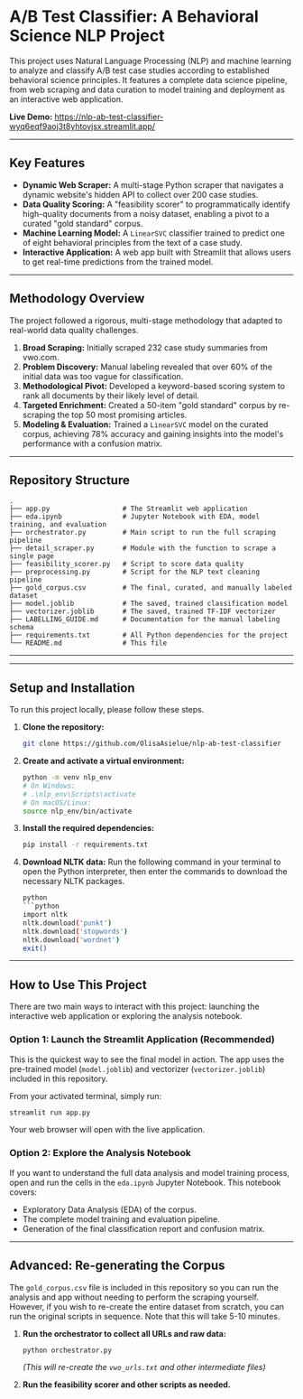 # A/B Test Classifier: A Behavioral Science NLP Project

This project uses Natural Language Processing (NLP) and machine learning to analyze and classify A/B test case studies according to established behavioral science principles. It features a complete data science pipeline, from web scraping and data curation to model training and deployment as an interactive web application.

**Live Demo:** https://nlp-ab-test-classifier-wyq6eqf9aoj3t8yhtovjsx.streamlit.app/

---

## Key Features

* **Dynamic Web Scraper:** A multi-stage Python scraper that navigates a dynamic website's hidden API to collect over 200 case studies.
* **Data Quality Scoring:** A "feasibility scorer" to programmatically identify high-quality documents from a noisy dataset, enabling a pivot to a curated "gold standard" corpus.
* **Machine Learning Model:** A `LinearSVC` classifier trained to predict one of eight behavioral principles from the text of a case study.
* **Interactive Application:** A web app built with Streamlit that allows users to get real-time predictions from the trained model.

---

## Methodology Overview

The project followed a rigorous, multi-stage methodology that adapted to real-world data quality challenges.

1.  **Broad Scraping:** Initially scraped 232 case study summaries from vwo.com.
2.  **Problem Discovery:** Manual labeling revealed that over 60% of the initial data was too vague for classification.
3.  **Methodological Pivot:** Developed a keyword-based scoring system to rank all documents by their likely level of detail.
4.  **Targeted Enrichment:** Created a 50-item "gold standard" corpus by re-scraping the top 50 most promising articles.
5.  **Modeling & Evaluation:** Trained a `LinearSVC` model on the curated corpus, achieving 78% accuracy and gaining insights into the model's performance with a confusion matrix.

---

## Repository Structure

```
.
├── app.py                  # The Streamlit web application
├── eda.ipynb               # Jupyter Notebook with EDA, model training, and evaluation
├── orchestrator.py         # Main script to run the full scraping pipeline
├── detail_scraper.py       # Module with the function to scrape a single page
├── feasibility_scorer.py   # Script to score data quality
├── preprocessing.py        # Script for the NLP text cleaning pipeline
├── gold_corpus.csv         # The final, curated, and manually labeled dataset
├── model.joblib            # The saved, trained classification model
├── vectorizer.joblib       # The saved, trained TF-IDF vectorizer
├── LABELLING_GUIDE.md      # Documentation for the manual labeling schema
├── requirements.txt        # All Python dependencies for the project
└── README.md               # This file

```

---

---



## Setup and Installation

To run this project locally, please follow these steps.

1.  **Clone the repository:**
    ```bash
    git clone https://github.com/OlisaAsielue/nlp-ab-test-classifier

2.  **Create and activate a virtual environment:**
    ```bash
    python -m venv nlp_env
    # On Windows:
    # .\nlp_env\Scripts\activate
    # On macOS/Linux:
    source nlp_env/bin/activate
    ```

3.  **Install the required dependencies:**
    ```bash
    pip install -r requirements.txt
    ```

4.  **Download NLTK data:**
    Run the following command in your terminal to open the Python interpreter, then enter the commands to download the necessary NLTK packages.
    ```bash
    python
    ```python
    import nltk
    nltk.download('punkt')
    nltk.download('stopwords')
    nltk.download('wordnet')
    exit()
    ```

---

## How to Use This Project

There are two main ways to interact with this project: launching the interactive web application or exploring the analysis notebook.

### Option 1: Launch the Streamlit Application (Recommended)

This is the quickest way to see the final model in action. The app uses the pre-trained model (`model.joblib`) and vectorizer (`vectorizer.joblib`) included in this repository.

From your activated terminal, simply run:
```bash
streamlit run app.py
```
Your web browser will open with the live application.

### Option 2: Explore the Analysis Notebook

If you want to understand the full data analysis and model training process, open and run the cells in the `eda.ipynb` Jupyter Notebook. This notebook covers:

* Exploratory Data Analysis (EDA) of the corpus.
* The complete model training and evaluation pipeline.
* Generation of the final classification report and confusion matrix.

---

## Advanced: Re-generating the Corpus

The `gold_corpus.csv` file is included in this repository so you can run the analysis and app without needing to perform the scraping yourself. However, if you wish to re-create the entire dataset from scratch, you can run the original scripts in sequence. Note that this will take 5-10 minutes.

1.  **Run the orchestrator to collect all URLs and raw data:**
    ```bash
    python orchestrator.py
    ```
    *(This will re-create the `vwo_urls.txt` and other intermediate files)*

2.  **Run the feasibility scorer and other scripts as needed.**
